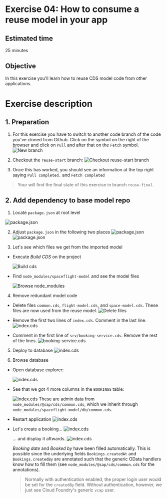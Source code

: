 # Exercise 04: How to consume a reuse model in your app

## Estimated time

25 minutes

## Objective

In this exercise you'll learn how to reuse CDS model code from other applications.

# Exercise description

## 1. Preparation
1. For this exercise you have to switch to another code branch of the code you've cloned from Github. Click on the symbol on the right of the browser and click on `Pull` and after that on the `Fetch` symbol.
![New branch](res/1.png)

2. Checkout the `reuse-start` branch:
![Checkout reuse-start branch](res/2.png)

2. Once this has worked, you should see an information at the top right saying `Pull completed.` and `Fetch completed`

> Your will find the final state of this exercise in branch `reuse-final`.


## 2. Add dependency to base model repo

1. Locate `package.json` at root level

![package.json](res/3.png)

2. Adjust `package.json` in the following two places
![package.json](res/4.png)
![package.json](res/5.png)

3. Let's see which files we get from the imported model

- Execute _Build CDS_ on the project

  ![Build cds](res/9.png)

- Find `node_modules/spaceflight-model` and see the model files

  ![Browse node_modules](res/10.png)

4. Remove redundant model code

- Delete files `common.cds`, `flight-model.cds`, and `space-model.cds`.  These files are now used from the reuse model.
  ![Delete files](res/7.png)

- Remove the first two lines of `index.cds`.  Comment in the last line.
  ![index.cds](res/6.png)

- Comment in the first line of `srv/booking-service.cds`.  Remove the rest of the lines.
  ![booking-service.cds](res/8.png)


5. Deploy to database
  ![index.cds](res/11.png)

6. Browse database
- Open database explorer:

  ![index.cds](res/12.png)

- See that we got 4 more columns in the `BOOKINGS` table:

  ![index.cds](res/13.png)
  These are admin data from `node_modules/@sap/cds/common.cds`, which we inherit through `node_modules/spaceflight-model/db/common.cds`.

- Restart application
  ![index.cds](res/14.png)

- Let's create a booking...
  ![index.cds](res/15.png)

  ... and display it aftwards.
  ![index.cds](res/16.png)

  _Booking date_ and _Booked by_ have been filled automatically.  This is possible since the underlying fields `Bookings.createdAt` and `Bookings.createdBy` are annotated such that the generic OData handlers know how to fill them (see `node_modules/@sap/cds/common.cds` for the annotations).
  > Normally with authentication enabled, the proper login user would be set for the `createdBy` field.  Without authentication, however, we just see Cloud Foundry's generic `vcap` user.